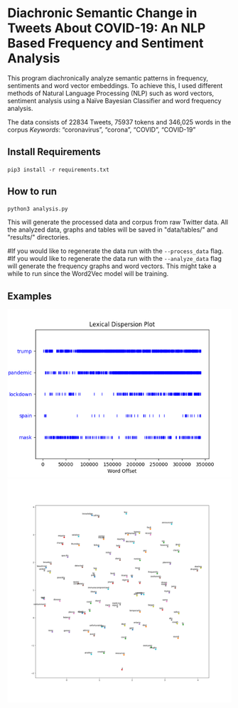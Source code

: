 # Diachronic Semantic Change in Tweets About COVID-19: An NLP Based Frequency and Sentiment Analysis

This program diachronically analyze semantic patterns in frequency, sentiments and
word vector embeddings. To achieve this, I used different methods of Natural Language
Processing (NLP) such as word vectors, sentiment analysis using a Naïve Bayesian Classifier
and word frequency analysis.

The data consists of 22834 Tweets, 75937 tokens and 346,025 words in the corpus
*Keywords*: “coronavirus”, “corona”, “COVID”, “COVID-19” 

## Install Requirements

`pip3 install -r requirements.txt`

## How to run

```bash
python3 analysis.py
```
This will generate the processed data and corpus from raw Twitter data.
All the analyzed data, graphs and tables will be saved in "data/tables/" and "results/" directories.

#If you would like to regenerate the data run with the `--process_data` flag.
#If you would like to regenerate the data run with the `--analyze_data` flag will generate the frequency graphs and word vectors. This might take a while to run since the Word2Vec model will be training.

## Examples

![Image 1](sample_results/dispersion_plot_sample.png)
![Image 1](sample_results/word_vectors_Feb.png)


